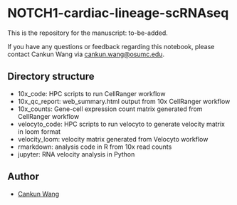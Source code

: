 # NOTCH1-cardiac-lineage-scRNAseq

This is the repository for the manuscript: to-be-added.

If you have any questions or feedback regarding this notebook, please contact Cankun Wang via <cankun.wang@osumc.edu>.

## Directory structure

- 10x_code: HPC scripts to run CellRanger workflow
- 10x_qc_report: web_summary.html output from 10x CellRanger workflow
- 10x_counts: Gene-cell expression count matrix generated from CellRanger workflow
- velocyto_code: HPC scripts to run velocyto to generate velocity matrix in loom format
- velocity_loom: velocity matrix generated from Velocyto workflow
- rmarkdown: analysis code in R from 10x read counts 
- jupyter: RNA velocity analysis in Python

## Author

- [Cankun Wang](https://github.com/Wang-Cankun)
